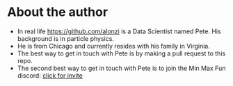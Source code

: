 # About the author

* In real life https://github.com/alonzi is a Data Scientist named Pete. His background is in particle physics.
* He is from Chicago and currently resides with his family in Virginia.
* The best way to get in touch with Pete is by making a pull request to this repo.
* The second best way to get in touch with Pete is to join the Min Max Fun discord: [click for invite](https://discord.gg/Te3zEFswaJ)
